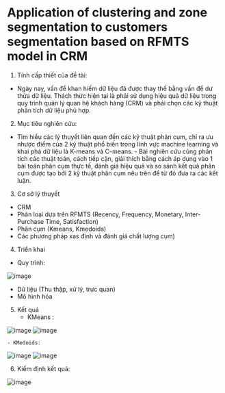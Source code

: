 # Application of clustering and zone segmentation to customers segmentation based on RFMTS model in CRM
1. Tính cấp thiết của đề tài: 
- Ngày nay, vấn đề khan hiếm dữ liệu đã được thay thế bằng vấn đề dư thừa dữ liệu. Thách thức hiện tại là phải sử dụng hiệu quả dữ liệu trong quy trình quản lý quan hệ khách hàng (CRM) và phải chọn các kỹ thuật phân tích dữ liệu phù hợp.
2. Mục tiêu nghiên cứu:
  -  Tìm hiểu các lý thuyết liên quan đến các kỹ thuật phân cụm, chỉ ra ưu nhược điểm của 2 kỹ thuật phổ biến trong lĩnh vực machine learning và khai phá dữ liệu là K-means và C-means.
    - Bài nghiên cứu cũng phân tích các thuật toán, cách tiếp cận, giải thích bằng cách áp dụng vào 1 bài toán phân cụm thực tế, đánh giá hiệu quả và so sánh kết quả phân cụm được tạo bởi 2 kỹ thuật phân cụm nêu trên để từ đó đưa ra các kết luận.
3. Cơ sở lý thuyết
- CRM
- Phân loại dựa trên RFMTS (Recency, Frequency, Monetary, Inter-Purchase Time, Satisfaction) 
- Phân cụm (Kmeans, Kmedoids)
- Các phương pháp xas định và đánh giá chất lượng cụm)
4. Triển khai
  -   Quy trình:

  ![image](https://github.com/user-attachments/assets/eaecef51-e279-41cd-a190-a2fe903459ed)
  - Dữ liệu (Thu thập, xử lý, trực quan)
  - Mô hình hóa
5.  Kết quả
    - KMeans :

![image](https://github.com/user-attachments/assets/df7c294b-1849-4b2a-8d05-7a04f40958c5) 
![image](https://github.com/user-attachments/assets/ebda4ee7-556d-42cb-bd8d-73376ef8fb8d)

    - KMedoids: 

![image](https://github.com/user-attachments/assets/b87d0f47-1ea7-4660-b03a-946d4626aa6a) 
![image](https://github.com/user-attachments/assets/1d7ddd6a-e62c-49c7-9c18-c83cfaeea140)

6. Kiểm định kết quả:

![image](https://github.com/user-attachments/assets/737b7304-2bc5-47a1-8c3e-7d54ba338810) 



      
